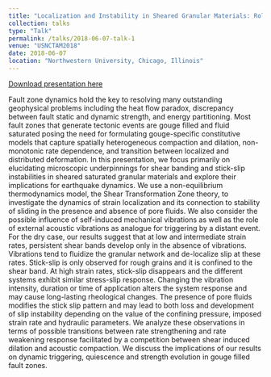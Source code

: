 ```yaml
---
title: "Localization and Instability in Sheared Granular Materials: Role of Pore Fluids and Non-monotonic Rate Dependent Rheology"
collection: talks
type: "Talk"
permalink: /talks/2018-06-07-talk-1
venue: "USNCTAM2018"
date: 2018-06-07
location: "Northwestern University, Chicago, Illinois"
---
```


[Download presentation here](/talks/2018-06-07-talk-1)

Fault zone dynamics hold the key to resolving many outstanding geophysical problems including the heat flow paradox, discrepancy between fault static and dynamic strength, and energy partitioning. Most fault zones that generate tectonic events are gouge filled and fluid saturated posing the need for formulating gouge-specific constitutive models that capture spatially heterogeneous compaction and dilation, non-monotonic rate dependence, and transition between localized and distributed deformation. In this presentation, we focus primarily on elucidating microscopic underpinnings for shear banding and stick-slip instabilities in sheared saturated granular materials and explore their implications for earthquake dynamics. We use a non-equilibrium thermodynamics model, the Shear Transformation Zone theory, to investigate the dynamics of strain localization and its connection to stability of sliding in the presence and absence of pore fluids. We also consider the possible influence of self-induced mechanical vibrations as well as the role of external acoustic vibrations as analogue for triggering by a distant event. For the dry case, our results suggest that at low and intermediate strain rates, persistent shear bands develop only in the absence of vibrations. Vibrations tend to fluidize the granular network and de-localize slip at these rates. Stick-slip is only observed for rough grains and it is confined to the shear band. At high strain rates, stick-slip disappears and the different systems exhibit similar stress-slip response. Changing the vibration intensity, duration or time of application alters the system response and may cause long-lasting rheological changes. The presence of pore fluids modifies the stick slip pattern and may lead to both loss and development of slip instability depending on the value of the confining pressure, imposed strain rate and hydraulic parameters. We analyze these observations in terms of possible transitions between rate strengthening and rate weakening response facilitated by a competition between shear induced dilation and acoustic compaction. We discuss the implications of our results on dynamic triggering, quiescence and strength evolution in gouge filled fault zones.
